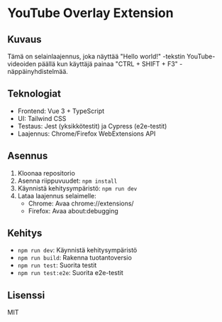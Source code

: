 # YouTube Overlay Extension

## Kuvaus
Tämä on selainlaajennus, joka näyttää "Hello world!" -tekstin YouTube-videoiden päällä kun käyttäjä painaa "CTRL + SHIFT + F3" -näppäinyhdistelmää.

## Teknologiat
- Frontend: Vue 3 + TypeScript
- UI: Tailwind CSS
- Testaus: Jest (yksikkötestit) ja Cypress (e2e-testit)
- Laajennus: Chrome/Firefox WebExtensions API

## Asennus
1. Kloonaa repositorio
2. Asenna riippuvuudet: `npm install`
3. Käynnistä kehitysympäristö: `npm run dev`
4. Lataa laajennus selaimelle:
   - Chrome: Avaa chrome://extensions/
   - Firefox: Avaa about:debugging

## Kehitys
- `npm run dev`: Käynnistä kehitysympäristö
- `npm run build`: Rakenna tuotantoversio
- `npm run test`: Suorita testit
- `npm run test:e2e`: Suorita e2e-testit

## Lisenssi
MIT 